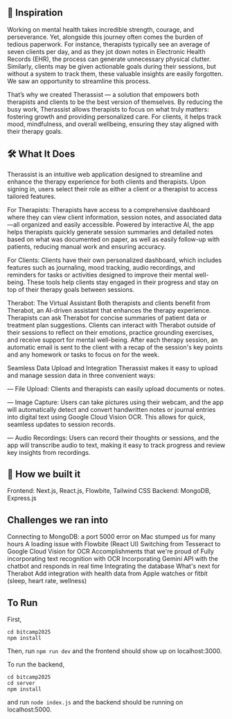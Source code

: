 ## 🌟 Inspiration
Working on mental health takes incredible strength, courage, and perseverance. Yet, alongside this journey often comes the burden of tedious paperwork. For instance, therapists typically see an average of seven clients per day, and as they jot down notes in Electronic Health Records (EHR), the process can generate unnecessary physical clutter. Similarly, clients may be given actionable goals during their sessions, but without a system to track them, these valuable insights are easily forgotten. We saw an opportunity to streamline this process.

That’s why we created Therassist — a solution that empowers both therapists and clients to be the best version of themselves. By reducing the busy work, Therassist allows therapists to focus on what truly matters: fostering growth and providing personalized care. For clients, it helps track mood, mindfulness, and overall wellbeing, ensuring they stay aligned with their therapy goals.

## 🛠️ What It Does
Therassist is an intuitive web application designed to streamline and enhance the therapy experience for both clients and therapists. Upon signing in, users select their role as either a client or a therapist to access tailored features.

For Therapists: Therapists have access to a comprehensive dashboard where they can view client information, session notes, and associated data—all organized and easily accessible. Powered by interactive AI, the app helps therapists quickly generate session summaries and detailed notes based on what was documented on paper, as well as easily follow-up with patients, reducing manual work and ensuring accuracy.

For Clients: Clients have their own personalized dashboard, which includes features such as journaling, mood tracking, audio recordings, and reminders for tasks or activities designed to improve their mental well-being. These tools help clients stay engaged in their progress and stay on top of their therapy goals between sessions.

Therabot: The Virtual Assistant Both therapists and clients benefit from Therabot, an AI-driven assistant that enhances the therapy experience. Therapists can ask Therabot for concise summaries of patient data or treatment plan suggestions. Clients can interact with Therabot outside of their sessions to reflect on their emotions, practice grounding exercises, and receive support for mental well-being. After each therapy session, an automatic email is sent to the client with a recap of the session's key points and any homework or tasks to focus on for the week.

Seamless Data Upload and Integration Therassist makes it easy to upload and manage session data in three convenient ways:

— File Upload: Clients and therapists can easily upload documents or notes.

— Image Capture: Users can take pictures using their webcam, and the app will automatically detect and convert handwritten notes or journal entries into digital text using Google Cloud Vision OCR. This allows for quick, seamless updates to session records.

— Audio Recordings: Users can record their thoughts or sessions, and the app will transcribe audio to text, making it easy to track progress and review key insights from recordings.

## 🧱 How we built it
Frontend: Next.js, React.js, Flowbite, Tailwind CSS Backend: MongoDB, Express.js

## Challenges we ran into
Connecting to MongoDB: a port 5000 error on Mac stumped us for many hours
A loading issue with Flowbite (React UI)
Switching from Tesseract to Google Cloud Vision for OCR
Accomplishments that we're proud of
Fully incorporating text recognition with OCR
Incorporating Gemini API with the chatbot and responds in real time
Integrating the database
What's next for Therabot
Add integration with health data from Apple watches or fitbit (sleep, heart rate, wellness)

## To Run
First, 
```
cd bitcamp2025
npm install
```
Then, run ```npm run dev``` and the frontend should show up on localhost:3000.

To run the backend, 
```
cd bitcamp2025
cd server
npm install
```
and run ```node index.js``` and the backend should be running on localhost:5000.

